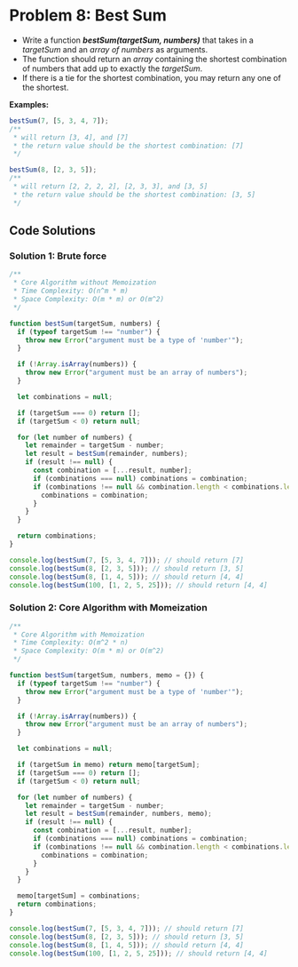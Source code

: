 # Problem 8: Best Sum

- Write a function **_bestSum(targetSum, numbers)_** that takes in a _targetSum_ and an _array of numbers_ as arguments.
- The function should return an _array_ containing the shortest combination of numbers that add up to exactly the _targetSum_.
- If there is a tie for the shortest combination, you may return any one of the shortest.

**Examples:**

```javascript
bestSum(7, [5, 3, 4, 7]);
/**
 * will return [3, 4], and [7]
 * the return value should be the shortest combination: [7]
 */

bestSum(8, [2, 3, 5]);
/**
 * will return [2, 2, 2, 2], [2, 3, 3], and [3, 5]
 * the return value should be the shortest combination: [3, 5]
 */
```

## Code Solutions

### Solution 1: Brute force

```javascript
/**
 * Core Algorithm without Memoization
 * Time Complexity: O(n^m * m)
 * Space Complexity: O(m * m) or O(m^2)
 */

function bestSum(targetSum, numbers) {
  if (typeof targetSum !== "number") {
    throw new Error("argument must be a type of 'number'");
  }

  if (!Array.isArray(numbers)) {
    throw new Error("argument must be an array of numbers");
  }

  let combinations = null;

  if (targetSum === 0) return [];
  if (targetSum < 0) return null;

  for (let number of numbers) {
    let remainder = targetSum - number;
    let result = bestSum(remainder, numbers);
    if (result !== null) {
      const combination = [...result, number];
      if (combinations === null) combinations = combination;
      if (combinations !== null && combination.length < combinations.length) {
        combinations = combination;
      }
    }
  }

  return combinations;
}

console.log(bestSum(7, [5, 3, 4, 7])); // should return [7]
console.log(bestSum(8, [2, 3, 5])); // should return [3, 5]
console.log(bestSum(8, [1, 4, 5])); // should return [4, 4]
console.log(bestSum(100, [1, 2, 5, 25])); // should return [4, 4]
```

### Solution 2: Core Algorithm with Momeization

```javascript
/**
 * Core Algorithm with Memoization
 * Time Complexity: O(m^2 * n)
 * Space Complexity: O(m * m) or O(m^2)
 */

function bestSum(targetSum, numbers, memo = {}) {
  if (typeof targetSum !== "number") {
    throw new Error("argument must be a type of 'number'");
  }

  if (!Array.isArray(numbers)) {
    throw new Error("argument must be an array of numbers");
  }

  let combinations = null;

  if (targetSum in memo) return memo[targetSum];
  if (targetSum === 0) return [];
  if (targetSum < 0) return null;

  for (let number of numbers) {
    let remainder = targetSum - number;
    let result = bestSum(remainder, numbers, memo);
    if (result !== null) {
      const combination = [...result, number];
      if (combinations === null) combinations = combination;
      if (combinations !== null && combination.length < combinations.length) {
        combinations = combination;
      }
    }
  }

  memo[targetSum] = combinations;
  return combinations;
}

console.log(bestSum(7, [5, 3, 4, 7])); // should return [7]
console.log(bestSum(8, [2, 3, 5])); // should return [3, 5]
console.log(bestSum(8, [1, 4, 5])); // should return [4, 4]
console.log(bestSum(100, [1, 2, 5, 25])); // should return [4, 4]
```
